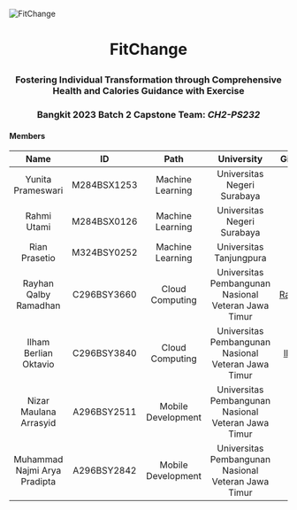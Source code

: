 <p align="center">

![FitChange]([URL_Gambar](https://www.google.com/url?sa=i&url=https%3A%2F%2Fmediabangsa.co.id%2Fbelajar-cloud-computing-di-bangkit-academy-2023-lewat-program-magang-dan-studi-independen-bersertifikat-msib%2F&psig=AOvVaw0Rhpj_V7T9zINs9hr60ziE&ust=1701747750223000&source=images&cd=vfe&opi=89978449&ved=0CBEQjRxqFwoTCIjgkcPu9IIDFQAAAAAdAAAAABAE))

</p>

# <p align="center">FitChange</p>
### <p align="center">Fostering Individual Transformation through Comprehensive Health and Calories Guidance with Exercise</p>
### <p align="center">Bangkit 2023 Batch 2 Capstone Team: _CH2-PS232_</p>

#### Members
| Name                          | ID          | Path               | University                                    | Github            |
|:-----------------------------:|:-----------:|:------------------:|:----------------------------------------------:|:------------------------------------------:|
| Yunita Prameswari   | M284BSX1253  | Machine Learning | Universitas Negeri Surabaya   | -     |
| Rahmi Utami | M284BSX0126  | Machine Learning | Universitas Negeri Surabaya | -   |
| Rian Prasetio   | M324BSY0252  | Machine Learning | Universitas Tanjungpura   | -     |
| Rayhan Qalby Ramadhan   | C296BSY3660  | Cloud Computing | Universitas Pembangunan Nasional Veteran Jawa Timur   | [Rayhan](https://github.com/rayhanrere008)     |
| Ilham Berlian Oktavio   | C296BSY3840  | Cloud Computing | Universitas Pembangunan Nasional Veteran Jawa Timur   | [Ilham](https://github.com/IlhamBerlianO)    |
| Nizar Maulana Arrasyid   | A296BSY2511  | Mobile Development | Universitas Pembangunan Nasional Veteran Jawa Timur   | -     |
| Muhammad Najmi Arya Pradipta   | A296BSY2842  | Mobile Development | Universitas Pembangunan Nasional Veteran Jawa Timur   | -     |
